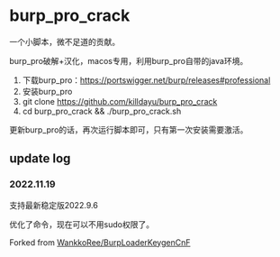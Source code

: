 # burp_pro_crack

一个小脚本，微不足道的贡献。

burp_pro破解+汉化，macos专用，利用burp_pro自带的java环境。

1. 下载burp_pro：https://portswigger.net/burp/releases#professional
2. 安装burp_pro
3. git clone https://github.com/killdayu/burp_pro_crack
4. cd burp_pro_crack && ./burp_pro_crack.sh

更新burp_pro的话，再次运行脚本即可，只有第一次安装需要激活。

## update log
### 2022.11.19
支持最新稳定版2022.9.6

优化了命令，现在可以不用sudo权限了。


Forked from [WankkoRee/BurpLoaderKeygenCnF](https://github.com/WankkoRee/BurpLoaderKeygenCnF)